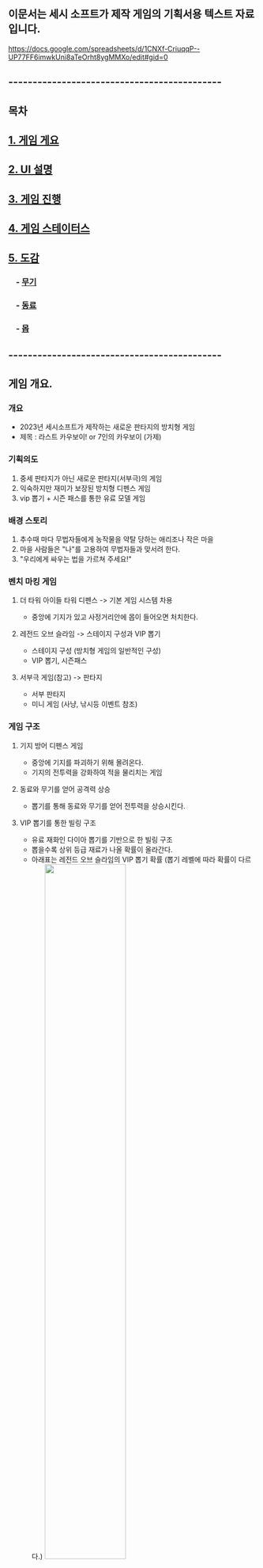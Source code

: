 ## 이문서는 세시 소프트가 제작 게임의 기획서용 텍스트 자료입니다. 
https://docs.google.com/spreadsheets/d/1CNXf-CriuqqP--UP77FF6imwkUni8aTeOrht8ygMMXo/edit#gid=0
## --------------------------------------------

## 목차
## [1. 게임 게요](#게임-개요)

## [2. UI 설명](#UI-설명)

## [3. 게임 진행](#게임-진행)

## [4. 게임 스테이터스](#게임-스테이터스)

## [5. 도감](#도감)
### &nbsp;&nbsp;&nbsp; - [무기](#무기-6종-24개)
### &nbsp;&nbsp;&nbsp; - [동료](#동료-30명)
### &nbsp;&nbsp;&nbsp; - [몹](#몹-리스트)

## --------------------------------------------
## 게임 개요.
### 개요
- 2023년 세시소프트가 제작하는 새로운 판타지의 방치형 게임 
- 제목 : 라스트 카우보이! or 7인의 카우보이 (가제)

### 기획의도
1) 중세 판타지가 아닌 새로운 판타지(서부극)의 게임
2) 익숙하지만 재미가 보장된 방치형 디펜스 게임
3) vip 뽑기 + 시즌 패스를 통한 유료 모델 게임

### 배경 스토리
1) 추수때 마다 무법자들에게 농작물을 약탈 당하는 애리조나 작은 마을 
2) 마을 사람들은 "나"를 고용하여 무법자들과 맞서려 한다.  
3) "우리에게 싸우는 법을 가르쳐 주세요!" 

### 벤치 마킹 게임
1) 더 타워 아이들 타워 디펜스 -> 기본 게임 시스템 차용
    - 중앙에 기지가 있고 사정거리안에 몹이 들어오면 처치한다.      

2) 레전드 오브 슬라임 -> 스테이지 구성과 VIP 뽑기
    - 스테이지 구성 (방치형 게임의 일반적인 구성)
    - VIP 뽑기, 시즌패스

3) 서부극 게임(참고) -> 판타지
    - 서부 판타지
    - 미니 게임 (사냥, 낚시등 이벤트 참조)

### 게임 구조
1) 기지 방어 디펜스 게임
    - 중앙에 기지를 파괴하기 위해 몰려온다.
    - 기지의 전투력을 강화하여 적을 물리치는 게임 

2) 동료와 무기를 얻어 공격력 상승
    - 뽑기를 통해 동료와 무기를 얻어 전투력을 상승시킨다.     

3) VIP 뽑기를 통한 빌링 구조
    - 유료 재화인 다이아 뽑기를 기반으로 한 빌링 구조
    - 뽑을수록 상위 등급 재료가 나올 확률이 올라간다.
    - 아래표는 레전드 오브 슬라임의 VIP 뽑기 확률 (뽑기 레벨에 따라 확률이 다르다.)
     <img src="image/image_2023-02-08_10-47-30.png" width="60%"><br>  

### 게임 관련 중요 개념 정리
1) 스테이지를 클리어 한다. (방치형)
    - 웨이브 4개를 클리어 하면 보스가 등장 => 레벨 클리어
    - 레벨 10개 클리어 -> 에피소드 클리어
    - 에피소드 클리어 (수량은 스테이지마다 다름) -> 스테이지 클리어
2) 웨이브, 레벨, 에피소드를 클리어 하지 못했다면?
    - 마차가 부셔지고 
    - 다시 해당 웨이브가 반복된다.
    - 이저 스테이지로 돌아가 파밍 할수 있다. 
  
3)  강화, 융합, 승급
    - 강화 
        - 마차 강화 : 골드로 강화 -> 전체적인 능력을 향상
        - 무기 강화 : 골드로 강화 -> 공격력을 향상 
        - 동료 강화 : 골드로 강화 -> 공격 패턴을 다양하게 한다
        - 스킬 강화 : 수련 시간을 소모 -> 다이아로 즉시 완료 가능
    
    - 융합
        - 무기 융합 : 무기 5개를 합치는 것
        - 동료 융합 : 동료 5명을 한명으로 합치는 것
        - 스킬 융합 : 없음
          
    - 승급
      - 융합된 무기나 동료가 5개가 되면 상우 등급으로 승급할수 있다. 
      - 뽑기를 통해 얻지 못해도 융합을 통해 승급 할수 있다. 
      - 스킬 승급 : 없음 -> 새로운 스킬은 동료 강화를 통해서만 이루어진다. 
 
4) 스킬
    - 스킬은 동료가 가지고 있는 특수 능력이다. 
    - 동료가 강화 될때마다 1개씩 추가로 배우게 된다.
    - 수련을 통해서 스킬도 강화 할수 있다. 
    - 동료중 한명인 인디어 루의 경우
        - 액티브 스킬 3개 -> 불같은 공격(연타 공격), 강인한 육체(체력 회복 수치 +100%), 분쇄 (범위안에 몹들을 밀어낸다.)
        - 패시브 스킬 2개-> 날으는 도끼 (도끼 던지기 공격), 악어신의 축복(초당 호위들의 체력을 1% 회복)  
        - 호위에 배치하면 액티브로, 마차 보조에 배치하면 패시브 사용된다.

5) 이벤트
    - 웨이브를 이벤트라 부르며 이벤트는 전투, 생활 이벤트로 나누어 진다.
    - 전투 이벤트가 일번적인 웨이브이다.
    - 생활이벤트는 전투 이외의 것으로 별도의 사냥도 이에 포함된다. 
    - 전투와 생활 이벤트 비율은 9:1이다.

6) 시간과 날씨
    - 에피소드는 시간으로 설정된다.
    - 에피소드 하나가 클리어 되면 시간이 흐른것으로 설정된다.
    - 시간이 흘러 밤이 될수록 몹의 난이도는 올라간다. 
    - 날씨가 흐려지면 몹의 난이도가 올라간다. 

7) 몹
    - 기지를 공격하는 모든 것을 통칭
    - 인간형, 동물형, 기타형으로 구분 
    - 인간형 -> 무법자, 산적등등
    - 동물형 -> 쥐에서 부터 곰까지 
    - 기타형 -> 그외
    - 몹의 스탯 구성은 동료의 구조와 동일하다.

## --------------------------------------------
## UI 설명
### 인게임
1) 레벨 : 포장마차 (주인공) 레벨
2) 날씨 : 맑음 -> 흐림(비)까지 날씨 변화 (국지적 난이도 상승 요소)
3) 골드 : 현재 최대 골드량
4) 보석 : 현재 최대 다이아량
5) 생존시간 : 일반 게임 스테이지으 다른 표현 
6) 동료 : 포장 마차 주변을 방어하는 동료 (최대 4명)

### 하단부
1) 좌측 부터 강화, 무기, 동료, 도전, 샵
2) 강화 -> 마차로 표기되는 주인공의 스탯 
3) 무기 -> 마차에 장착되는 24등급으 머신건 관련 UI
4) 동료 -> 마차를 호위하는 동료 최대 6명 (마차 외부 4명, 내부 2명)
5) 스테이지 -> 기획중 -> 현재는 일반 방치형 게임처럼 진행 할 예장
6) 도전 -> 특수 목적 던전 같은 개념 -> 보스도전, 골드 도전, 무한도전
7) 샵 -> 패키지, 시즌패스, VIP 뽑기(무기, 동료) 다이아, 골드 판매

## --------------------------------------------
## 게임 진행
### 1. 중앙에 마차 배치, 마차안에서 주인공이 기관총 발사
- 중앙에 마차 배차, 고물 기관총으로 시작
- 마차의 종류 (포장마차와 여객 마차는 시즌 패스와 비슷한 스타일 - 기획정리 필요)
    - 짐마차   - 일반 마차 - 버프 없음 
    - 포장마차 - 재화 상승 버프 계열 미치
    - 여객마차 - 동료 스탯 버프 계열마차

### 2. 웨이브 진행
- 쥐, 닭등 작은 몹부터 시작하고 이런 몹을 처치하면 골드를 준다.(사실상 경험치)
- 웨이브를 4번 클리어 하면 보스가 뜬다.
### 3. 보스 출현
- 웨이브를 4번 클리어하면 보스가 출현 (레벨)
- 4번째 웨이브중 보스가 나타난다.
### 4. 보스 클리어 성공, 실패
- 보스를 클리어 하면 다음 레벨로 진행한다.
- 레벨 진행은 상단부에 시간으로 표시된다. 웨이브를 클리어 할때마다 설정된 시간이 흐른다.
- 보스에게 질 경우?
    - 마차가 파괴되면 주인공이 드러나고 "당했습니다!"라는 메세지와 함께 종료    
    - 웨이브 처음으로 다시 돌아간다.
### 4. 마차 강화
- 능력치 상승을 위해 강화를 한다. 강화는 마차로 구체화 되지만 사실상 팀 수치이다.
- 몹을 처치하고 확보한 골드를 통해 능력치를 강화 한다. 
### 5. 무기 
- 강화로 웨이브 클리어가 쉽지 않다면 무기를 강화, 수리, 교체 하여 능력치를 상승 시킨다.
- 무기 강화 레벨
    - 같은 레벨의 무기를 재료로 강화하면 소량의 수치 상승
    - 다만 재료 수량이 등차수열로 상승한다. 
- 무기 수리 등급
    - 희귀도 등급안에서 무기를 교체하는 것을 말한다.
    - 즉, 고물 기관총 자체의 수리상태에 따라 1,2,3,4등급으로 구분하고 
    - 능력치가 대폭 향상된다.
- 무기 교체 
    - 희귀도 등급 밖에서 교체하는 경우 
    - 고물기관총을 오스먼드 기관총으로 바꾸는 경우 
    - 이 경우 단순 수치 향상이 아니라 기능 향상이 생긴다. 

### 6. 던전에서 추가 재화 확보
- 보스던전을 클리어 하여 다이아를 확보하여 뽑기에 도전한다.
    - 지금까지 클리어한 보스를 한번에 클리어 한다. 
    - 레벨에 따라 난이도가 올라가며 다이아를 보상으로 준다.
       
- 골드던전에 들어가 골드를 확보하여 강화에 필요한 재화를 확보한다.
    - 아군 마차를 향해 황금 마차가 달려온다.
    - 파괴하면 골드 보상, 아군 마차를 들이 받았다면 실패
    - 레벨에 따라 골드 보상이 높아진다.(인게임외에 골드를 얻을수 있는 유일한 곳)  

- 이벤트 던전을 클리어 하여 추가 재화를 확보한다.(유물등 다른 재화.. 아직 기획 미정)      
    - 게임안에 이벤트들인 사냥, 낚시, 경마등을 다시 할수 있다. 
    - 직접 플레이 가능하고 자동으로 진행하면 현 수치에 따라 보상을 준다.
        - 참고) 경마 -> 기지 주변을 원으로 돈다. 다른 동료들과 경주 

### 7. 뽑기를 통한 동료의 참여
- 무기를 통한 전투는 사실상 공격패턴이 일정하다.(범위공격이 가능한 바리조프의 신기관총이 아닌경우) 
- 사정거리에 안에 적을 공격하는 정도의 수준 
- 이때 동료를 고용하여 공격 패턴의 변화를 줄수 있다. 

### 동료의 종류
- 동료는 나이프, 도끼, 망치등을 사용하는 물리 기술 동료
- 피스톨을 사용하는 근접 기술 동료
- 리볼버를 사용하는 근접 연사 기술 동료
- 라이플을 사용하는 원거리 기술 동료
- 힐러, 폭탄병, 샷건등 특수 능력을 가진 특수 기술 동료로 구분된다.

### 공격패턴
- 단일공격과 범위 공격 
- 

  

### 8. 동료의 소개, 수련, 교체, 배치
- 소개 : 다이아 뽑기를 통해 동료풀에 들오온다. 
- 수련 : 같은 동료를 재료로 사용하여 수련 - 수련 레벨에 따라 등차 수열로 재로 수량이 상승 
        - 수련 레벨이 올라갈수록 전체적인 동료의 스탯이 상승한다. 
        - 수련 레벨이 상승할때마다 스킬을 배울수 있는데 이를 연습이라고 한다.
        - 스킬을 연습하여 자기것으로 만들면 사용할수 있다.        -
= 교체 : 다른 동료로 교체
- 배치 : 동료를 마차의 외곽이나 내부에 배치하는 것





### 7. 뽑기를 통해 무기를 얻지 못하더라도 융합을 통해 얻을수 있다.
- 뽑은 무기들은 사용하지 않아도 보유 효과를 통해 스탯에 도움을 준다.
- 같은 무기를 여러개를 보유했다면 5개 단위로 융향을 할수 있다. 
- 융합된 무기가 5개가 되면 교체가 수리및 교체를 통해 상위 무기의 확볻가 가능해진다.
- 표창키우기나 슬레이어키우기등의 아이템 개념과 비슷


### 게임 시작
1) 강화를 통해 전체 스탯을 올린다.
    - 마을 한가운데 마차를 세워놓고 시작
    - 캐릭터 즉, 대장인 나를 강화한다.
    - 능력 강화는 전체 무기, 동료들의 스킬에 기반이 된다.
    - [강화 스탯 정리](#강화-스탯-정리) </br>

2) 무기를 장착하고 강화와 융합을 통해 공격력을 올린다.
    - 마차에 탑승한 주인공의 무기로 기관총이다. 
    - 무기를 수리(강화) 하여 능력을 강화 한다.
    - 무기를 교체(승급)하여 능력을 상승 시킨다.
    - [무기를 구분하는 스탯](#무기-구분-스탯) 
    - [무기의 능력을 구분하는 스탯](#무기-능력-스탯)   

3) 동료
    - 마을 사람들이 마을을 수호하는 나를 따르게 된다.
    - 뽑기를 통해 소환하는 것을 고용이라고 한다.
    - [동료의 능력을 나타내는 스탯](#동료-능력-스탯) 

4) 스킬
 
5) 몹을 물리치고 마을을 방어하면 스테이지를 클리어 할수 있다.
    - 스테이지 구성      
      - 웨이브 4개 -> 레벨 -> 레벨마다 보스 존재
      - 레벨 10 -> 에피소드 1개
      - 에피소드 24개 -> 스테이지로 구성되어 있다.    
    - 스테이지의 클리어
      - 보스를 물리치고 레벨을 클리어하면 다음 에피소드가 진행된다.
      - 최초 오전 10시부터 다음날 10시까지가 진행시간이다. (게임 내 시간) 
      - 시간이 흐를수록 날씨가 나빠질스럭 난이도가 올라간다.    

6) 스테이지 클리어가 힘들 경우 추가 스탯의 강화하여 능력을 강화 한다. 
    - 스테이지 진행 됨에 따라 차례로 추가 스탯들이 개방된다. (캐릭터 레벨도 고민중) 
    - 공격 스피드부터 개방된다.
    - [강화 스탯 정리](#강화-스탯-정리) 
 
7) 몹의 종류
    - 마차를 공격하는 생명체(?)
    - 야수, 인간, 마차등 서부 판타지의 많은 
    - 야수 -> 늑대, 코요태, 멧돼지등 맹수에거 쥐등 농부에게 해가 되는 짐승들
    - 사람 -> 부랑자, 강도, 무법자, 탈영병, 악한 인디언등 
    - 기물 -> 마차나 기관총 부태등 야수나 사람에 속하지 않는 몹을 통칭
    - 좀 더 크게 표현 된 몹들이 해당 레벨의 보스로 나타난다.
   

8) 이벤트 진행 
    - 화면 상단 우측에 이벤트 표기 ㄱ4(경험치 획득 기준에 따라 이벤트 진행)
    - [이벤트 리스트](#이벤트-리스트)      
    - 다이아로 이벤트 보상 -> 자연스럽게 VIP 뽑기로 유도
    - 스테이지 이벤트 진행 => 스테이지로 이동 (기획중)
    - 몹도 기본 스탯에 영향을 받는다. 동료를 구성하는 것과 같은 형태로 몹도 구성된다.
    - [몹 관련 스탯 정리](#몹-관련-스탯) 

9) VIP 뽑기
    - 게임 진행을 위해 스킬, 무기, 동료는 스탯 상승의 플러스 요인
    - 무기 -> 물리적 공겨력 (사거리 만큼 기지 방어)
    - 동료는 -> 물리적 공격력 (무기의 사거리 밖에서 기지 방어)
    - 스킬 -> 
    - 그런데 이 세가지는 모두 VIP 뽑기를 통해서만 습득 할수 있다. 
    - 게임은 다이아를 지속적으로 공급해주고 뽑기로 유저를 유저하는 구조를 가지고 있다. 

## --------------------------------------------
## 게임 스테이터스
### 게임 데이터 스탯
  - 강화되지 않으나 게임 진행을 위해 필요한 스탯 정리
  
### 강화 스탯 정리
  - 주인공 스탯 정리 -> 마차로 표현
  
### 무기 스탯 정리
  - 무기 24종 관련 스탯
  - 무기의 특성을 가르는 스탯 (히든스탯으로 게임에 표기 되지 않는다.)
  - 총알 수량량 리롤드만 UI로 표기 된다.
    
### 동료 스탯 정리
  - 동료 30종 관련 스탯
   
### 스킬 스탯 정리
  - 동료 1명당 5개의 스킬 -> 총 150개
  - 스킬 방향은 공격의 방법을 위주로 기획된다.  

## --------------------------------------------
## 도감 
### 설정이 완료되면 무기 리스트, 동료 리스트로 구분하여 시트로 정리할 예정
### 보유효과, 장착효과
1) 동료, 무기에 적용되어 있는 효과
2) 보유효과 -> 뽑기를 통해 확보만 하면 얻을수 있는 효과
3) 만일 무기 6종을 가지고 있다면 장착하지 않아도 보유효과는 합산되어 부가된다.
4) 장착효과 -> 장착해야지만 얻을수 있는 효과
5) 일반적으로 장착 효과가 보유 효과에 비해 10배이상으로 기획되어 있다. 

### 무기 6종 24개
1) 무기란?
    - 마차에 장착된 기관총
2) 종류
    - 총 24 레벨
        - 1-4 레벨 : 고물 기관총 (노말 1-4등급)
        - 5-8 레벨 : 오스먼드 기관총 (고급 1-4등급)
        - 9-12 레벨 : 노획품 기관총  (레어 1-4등급)
        - 13-16 레벨 : 윌튼의 기관총 (영웅 1-4등급)
        - 17-20 레벨 : 데를의 기관총 (전설 1-4등급)
        - 21-24 레벨 : 바리조프의 기관총 (신화 1-4등급)
3) 장착효과
    - 추가 시트 참조
4) 보유효과
    - 이후 보유효과가 희귀도 레벨에 따라 하나씩 늘어난다.
5) 강화
    - 각 레벨안에서 강화가 가능하다.
6) 승급 
    - 필요한 수량(레벨당 25개)을 모으면 상위로 승급된다. 

### 무기 간락한 설정
1) 고물 기관총 - 노말 1,2,3,4등급
    - 고물 기관총
    - 마을 창고에 남겨져 있던 오랜된 기관총
    - 10연발이었고 재장전도 쉽지 않은 고물이다. 
    - 없는 것보단..  
2) 오스먼드 기관총 - 고급  1,2,3,4등급
    - 산적들과 전쟁이 결정나자 은행가 오스먼드가 마을에 기증한 기관총
    - 꽤 좋은 물건이나 총을 모르는 오스먼드가 구식을 사왔다.
    - 연발 능력은 향상되었으나 재장전이 고물 기관총과 거의 차이가 없다.

3) 노획품 기관총 - 레어 1,2,3,4등급
    - 전투중 산적들의 기관총을 노획했다. 
    - 무기에 박식한 만큼 성능이 좋은 기관총이다. 

4) 윌튼의 기관총 - 영웅 1,2,3,4등급
    - 전직 군인인 윌튼이 군수품을 가져왔다. 
    - 거의 최신 총으로 연발능력, 재장전 시간, 사정거리등이 우수하다.
    - 다만 군대에서 가져올때 고장을 내서 폐품으로 위장하여 가져온 탓에 수리가 잦은 것이 유일한 결점
    - 수리가 잦은 것 외에는 좋은 기관총이다.
      
5) 데롤 장군의 기관총 전설 1,2,3,4등급
    - 윌튼의 사정을 안 전 부대의 장군 데롤이 기관총을 지원해줬다. 
    - 월튼이 가져온곳보다 최신 기관총으로 긴말 필요없는 명품 
      
6) 바리조프의 신 기관총  신화 1,2,3,4등급
    - 러시아 발명가 바리조프가 만든 악마의 기관총
    - 폭팔력이 있는 총알을 사용하여 폭탄 기관총이라 불리웠다. 
    - 범위 공격이 가능한 이상한 기관총(고증 없음)

### 동료 30명
- 마을 사람들이 하나둘 마을을 위해 나선다.
- 노말, 고급, 레어, 여웅, 전설, 신화 클래스로 나뉘며 
- 각 클래스 마다 물리 - 근접 - 근접 연사 - 원거리 - 특수 각각 1명으로 구서오디어 있다. 

1) 나이프 잭 (물리 - 칼)
    - 스물살 청년덩치가 작다.
    - 어릴때부터 칼을 잘써서 나이프 잭이라 불렸다. 
    - 신중하게 던지는 나이프 솜씨가 일품
    - 마차 수리도 가능한 친구 
2) 톰 아저씨 (근접 - 피스톨)
    - 왕년에 대단한 건맨이었다고 말하던 톰 아저씨
    - 그가 쓰는 피스톨은 아버지의 유품이다.
    - 누구보다 빨리 마을을 지키기 위해 나섰다. 
    - 연사가 안되는 피스톨을 빠르게 2연발하는 재주를 가졌다. 
3) 매트 (근접 연사 - 리볼버)
    - 마을 농장에서 일하는 흑인 
    - 노예는 아니지만 함께 지냈던 에드 할아버지 옆에서 농사를 짖는다.
    - 에드 할아버지를 아버지처럼 생각
    - 무료할때마다 리볼버로 동전 맞추기를 하였다.  
 4) 베조프 촌장 (원거리 - 라이플)
    - 육십먹은 아저씨   
    - 마을 촌장으로 산적들에게 맞서는 결정을 내렸다. 
    - 아끼는 라이플 한자루가 있다. 
5) 서머스 부인 (특수 - 힐러, 피스톨)
    - 산적들에게 서머스씨가 죽고 복수할 날만 기다렸다. 
    - 젊어서 간호사로 일했던 경험이 있다.
    - 서머스가 남긴 피스톨을 가지고  있다.   
6) 인디언 루 (물리 - 도끼)
    - 마을에 살고 있는 인디언루
    - 자신의 부족이 모두 죽고 혼자 남았다.
    - 마을 이집 저집 일을 도와주고 곡식을 얻어 먹고 산다.  
    - 라이플을 가지고 있지만 주로 도끼로 싸운다.
    - 시야가 좋다. 
7) 월튼 대위 (근접 - 피스톨)
    - 전직 군인이며 장교라고 본인이 항상 소개 한다.
    - 오래된 피스톨 한자루를 가지고 있다.
    - 정의롭고 용감한 인물이라 같이있다는 것만으로도 의지가 되는 인물이다.  
8) 엉덩이 잭슨 (근접 연사 - 리볼버)
    - 큰 엉덩이가 유명해 누구나 엉덩이 잭슨이라 부른다.
    - 마을 술집에서 일한다.
    - 남의 놀림도 웃어 넘기는 유한 남자
    - 느릿 느릿하지만 속사능력을 가지고 있다. 
9) 미세스 에이미 (원거리 - 라이플)
    - 그의 남편을 본사람은 없지만 마을에서 술집을 한다.
    - 본인이 미세스 에이미라 소개 했기 때문에 다들 그렇게 부른다.
    - 산적에게 모욕을 당하고 거금을 들여 라이플 한자루를 사서 두었다.
    - 기술은 없지만 최신식 라이플의 위력은 대단하다. 
10) 은행가 오스먼드씨 (특수 - 돈, 샷건)
    - 어린 시절 살던 이 마을에서 여생을 보내려 왔다.
    - 산적의 이야기를 듣고 분노 했다. 
    - 샷건 한자루를 가지고 다니는데 물소 사냥을 하던 물건이라고 한다.
    - 건맨을 고용하는데 돈을 많이 냈다. 
11) 허풍쟁이 추 (물리 - 맨손)
    - 늘 뛰어난 무술 실력을 가지고 있다고 자랑했던 추
    - 하지만 산적이 나타났을때 말한마디 못했다. 
    - 사람들이 비난했지만 추는 변명하지 않았는데 
    - 그날밤 나에게 다가와 추는 자신의 무술을 보여주었다.
    - 맨손의 무술가  
12) 피스톨 리 (근접 - 피스톨)
    - 말끔한 차림의 신사 1
    - 피스톨로 연사가 가능한 능력을 가진 인물
13) 스티븐 베인 (근접 연사 - 리볼버)
    - 농부중 하나 
    - 처음으로 싸움에 나선 농부중 하나 
    - 배운지 몇일이 안됐지만 천부적으로 리볼버를 잘 다룬다.       
14) 샤냥꾼 포 (원거리 - 라이플)
    - 인디언으로 오래전부터 마을에 살았다. 인디어 루보다는 마을 사람 느낌
    - 백인여자와 결혼해서 살지만 마을일에 간섭하지 않았다.  
    - 산적들에 의해 아들이 죽고 각성한 상태
15) 대장장이 마르볼리 (특수 - 수리, 다이나마이트)
    - 마을의 대장장이이고 다이나마이트를 다룰줄 안다.                              
    - 뛰어난 수리 능력을 지녔다. 
    - 이와중에도 마을일을 하면 돈을 받길 원하는 인물
16) 다릴 한나 (물리 - 채찍, 곰)
    - 서커스단에서 일했다는 말이 있다. 
    - 채찍을 아주 잘쓴다고 한다. 
    - 집에서 곰을 키운다고 하는데 본 사람은 별로 없다. 
17) 푸크 (근접 - 피스톨)
    - 마을에서 가정을 꾸리고 사는 흑인
    - 산적들과도 아는 사이 
    - 이제 편을 정해야 하는 입장
    - 피스톨을 마치 리볼버처럼 사용하는 기술자  
18) 카우보이 보 (근접 연사 - 리볼버)
    - 마을밖에서 카우보이로 일하는 인물 
    - 산적들에게 1년에 한마리씩 상납해왔다.
    - 별로 나쁘지 않은 딜이었는데 어느날 산전떼가 술이 취해 소떼 20마리를 죽이자 
    - 갑자기 불구대천의 원수가 됐다.  
19) 카우보이 브랜든 (원거리 - 라이플)
    - 보와 같이 일하는 동업자
    - 보랑 일심동체 - 그냥 보의 의견을 항상 듣는다.
    - 라이플을 개조해서 3발을 기본 장착하는 능력의 소유자
    - 재장전의 특기가 있다.  
20) 몽고인 울란 (특수 - 시야, 활)
    - 18살 몽고인 소녀지만 친척 아저씨의 친구인 허풍쟁이 추와 함께 어릴때 미국으로 넘어왔다. 
    - 매 사냥꾼 아버지의 피를 이어받아 대단히 뛰어난 시력을 가지고 있다. 
    - 당시 조선에서 유래된 사정거리가 긴 각궁을 잘 쏜다.
    - 각종 샤냥으로 고기를 팔아 돈을 벌어왔다.
    - 가난한 집안에서 추에게 울란을 판것이지만 추는 울란을 딸처럼 키웠다.
21) 라이언 (물리 - 이빨
    - 개
    - 산적들에게 죽은 데이빗 할아버지의 개 
    - 마을의 많은 개들중에 우두머리고 냄새로 마을 사람을 구분한다.
22) 청년 발란 (근접 - 라이플)
    - 산적들에게 애인이 크게 다쳐서 못 걷게 되었다. 
    - 산적들만 보면 정신을 잃고 이탈한다
23) 베르다 아줌마 (근접 연사 - 리볼버)
    - 남의 말을 잘 듣는편이라 시력 좋은 동료가 있다면 시야가 넓어져 이동하는 스타일
    - 저기 있다! 어디 어디..? 하며 
    - 총포상의 딸로 태어나 웬간한 남자보다 총을 잘 다룬다.
24) 퍼거슨 상병 (원거리 - 라이플)
    - 불명예 제대후 마을에서 농부로 살고 있다. 
    - 조용한 성격이지만 돈 문제가 생기면 와일드하다. 
    - 불의를 보면 주로 못본척 하는 편
    - 군인이었던 동료들과 함께면 용감해진다.
25) 닥터 프레드 (특수 - 힐러, 샷건)
    - 인근 마을 여러곳을 돌아다니며 심지어 산적들도 다 치료해주던 의사 였다. 
    - 별다른 이유없이 팀에 들어오길 원한다.  
    - 가족도 없고 혼자이며 가끔 폭음을 하기도 한다. 
    - 샷건을 잘쓰고 젊어서 인도에서 코끼리 사냥을 해본적이 있다고 한다.
26) 듀발 
    - 인근 채석장에서 일했던 대단한 완력의 소유자 
    - 거대한 망치를 마치 숟가락처럼 다룬다.
    - 지능이 떨어지고 심지어 최근까지 산적의 존재도 몰랐다. 
    - 알았다면 혼자서라도 다 때려 부셨을 인물 
27) 노파 에르가 (근전 - 라이플)
    - 인디언 마술사의 피가 흐른다는 소문이 있는 할머니
    - 자신의 은제 라이플을 신성시하여 아침 저녁으로 기도를 한다.
    - 그를 따라다니는 새들이 있다. (새들이 할머니를 보호한다.)     
28) 쟝고 (근접 연사 - 리볼버)
    - 관짝을 끌고 다니는 이상한 인물
    - 관짝안에 대단한 무기가 들었다는 이야기도 있고 
    - 심지어 그가 가장 사랑하는 죽은 친구를 데리고 다닌다는 이야기도 있다.    
29) 보안관 로버트 (원거리 - 라이플)
    - 특이하게 흑인이다. 
    - 라이플의 장인 
    - 그가 잡은 무법자들만 해도 감옥을 가득 체우고도 남을 것이다.
    - 다소 느린듯하나 실수가 없는 인물   
30) 도노반 판사 (특수 - 골드)
    - 상권총 판사로 불리운다. 
    - 리볼버 2개를 가지고 다닌다. 
    - 속사로 유명하다. 
    - 정의를 위해서라면 다소 무리한 판결도 내리는 스타일이라 사람들에게 인기는 좋지만 
    - 같은 판사들은 달가워하지 않는 인물이다.

### 몹 리스트
1) 쥐 
    - 마을 곡식을 갉아먹는 몹 
    - 크기에 따라 색깔에 따라 10여종이 있다. 
2) 무억가를 든쥐
    - 무언가를 든 쥐
    - 들고 있는 물건이 더 잘보인다. 
    - 버섯을 든 쥐등과 같은..

3) 닭 
    - 미친닭
    - 가축 돌림병이 후 가끔 나타나는 미친닭
    - 먹지도 못한다.  

4) 비둘기
    - 마을 인근에 날아다니는 비둘기
    - 마차에 먹을 것을 먹으려 공격한다. 
5) 매
    - 독수리?
    - 빠른 이동으로 주로 동료를 공격한다.   
    - 아군중에 인디어 루는 이런 독수리를 부릴수 있다. 
    - 활강하여 근 원을 그리다가 공격한다.  
6) 맷돼지
    - 가장 많인 나타나는 중형 몹
    - 무턱대고 들이 받는 성질
7) 곰
    - 몬스터 수준의 몹
    - 숲에서 자주 만난다. 
    - 사람을 먼저 공격하기 때문에 동료들에게 치명적이다.  

 8) 들개
    - 어디에든 있는 들개
      







